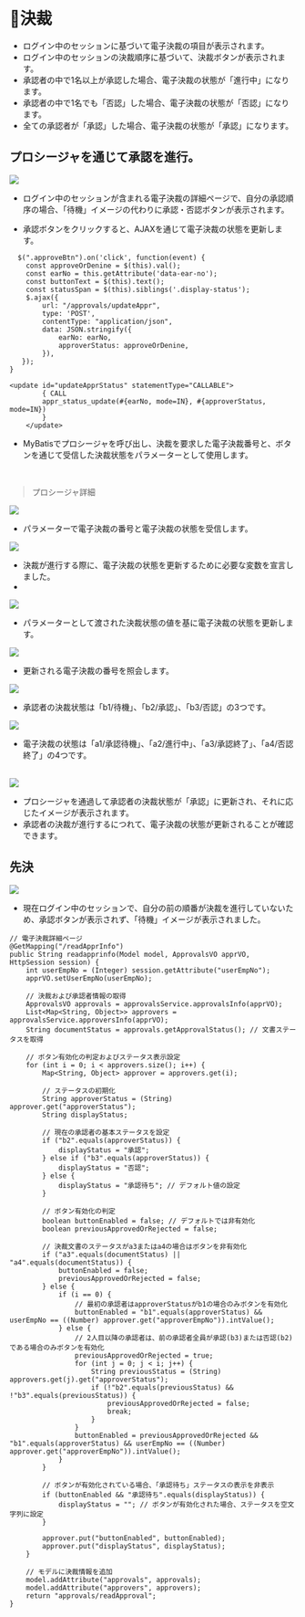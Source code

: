 # 📝決裁
- ログイン中のセッションに基づいて電子決裁の項目が表示されます。
- ログイン中のセッションの決裁順序に基づいて、決裁ボタンが表示されます。
- 承認者の中で1名以上が承認した場合、電子決裁の状態が「進行中」になります。
- 承認者の中で1名でも「否認」した場合、電子決裁の状態が「否認」になります。
- 全ての承認者が「承認」した場合、電子決裁の状態が「承認」になります。

## プロシージャを通じて承認を進行。
<img src="https://github.com/leewoosang-hub/CollaVore/blob/master/images/accepctOrDenine.PNG">

- ログイン中のセッションが含まれる電子決裁の詳細ページで、自分の承認順序の場合、「待機」イメージの代わりに承認・否認ボタンが表示されます。
  
- 承認ボタンをクリックすると、AJAXを通じて電子決裁の状態を更新します。
  
```
  $(".approveBtn").on('click', function(event) {
	const approveOrDenine = $(this).val();
    const earNo = this.getAttribute('data-ear-no');
    const buttonText = $(this).text();
    const statusSpan = $(this).siblings('.display-status');
    $.ajax({
        url: "/approvals/updateAppr",
        type: 'POST',
        contentType: "application/json",
        data: JSON.stringify({
            earNo: earNo,
            approverStatus: approveOrDenine,
        }),
   });
}
```

```
<update id="updateApprStatus" statementType="CALLABLE">
		{ CALL
		appr_status_update(#{earNo, mode=IN}, #{approverStatus, mode=IN})
		}
	</update>
```

- MyBatisでプロシージャを呼び出し、決裁を要求した電子決裁番号と、ボタンを通じて受信した決裁状態をパラメーターとして使用します。

 <br>

 <!-- 프로시저 상세 -->
 > プロシージャ詳細

<img src="https://github.com/leewoosang-hub/CollaVore/blob/master/images/procedure1.PNG">
 
- パラメーターで電子決裁の番号と電子決裁の状態を受信します。
  
<img src="https://github.com/leewoosang-hub/CollaVore/blob/master/images/procedure3.PNG">

- 決裁が進行する際に、電子決裁の状態を更新するために必要な変数を宣言しました。
- 
<img src="https://github.com/leewoosang-hub/CollaVore/blob/master/images/procedure2.PNG">

- パラメーターとして渡された決裁状態の値を基に電子決裁の状態を更新します。

<img src="https://github.com/leewoosang-hub/CollaVore/blob/master/images/procedure4.PNG">

- 更新される電子決裁の番号を照会します。

<img src="https://github.com/leewoosang-hub/CollaVore/blob/master/images/procedure6-2.PNG">

- 承認者の決裁状態は「b1/待機」、「b2/承認」、「b3/否認」の3つです。

<img src="https://github.com/leewoosang-hub/CollaVore/blob/master/images/procedure6.PNG">

- 電子決裁の状態は「a1/承認待機」、「a2/進行中」、「a3/承認終了」、「a4/否認終了」の4つです。

 > 

<br>

<img src="https://github.com/leewoosang-hub/CollaVore/blob/master/images/approval_process.PNG">

- プロシージャを通過して承認者の決裁状態が「承認」に更新され、それに応じたイメージが表示されます。
- 承認者の決裁が進行するにつれて、電子決裁の状態が更新されることが確認できます。

## 先決

<img src="https://github.com/leewoosang-hub/CollaVore/blob/master/images/not_yet.PNG">

- 現在ログイン中のセッションで、自分の前の順番が決裁を進行していないため、承認ボタンが表示されず、「待機」イメージが表示されました。

```
// 電子決裁詳細ページ
@GetMapping("/readApprInfo")
public String readapprinfo(Model model, ApprovalsVO apprVO, HttpSession session) {
    int userEmpNo = (Integer) session.getAttribute("userEmpNo");
    apprVO.setUserEmpNo(userEmpNo);
    
    // 決裁および承認者情報の取得
    ApprovalsVO approvals = approvalsService.approvalsInfo(apprVO);
    List<Map<String, Object>> approvers = approvalsService.approversInfo(apprVO);
    String documentStatus = approvals.getApprovalStatus(); // 文書ステータスを取得

    // ボタン有効化の判定およびステータス表示設定
    for (int i = 0; i < approvers.size(); i++) {
        Map<String, Object> approver = approvers.get(i);
        
        // ステータスの初期化
        String approverStatus = (String) approver.get("approverStatus");
        String displayStatus;

        // 現在の承認者の基本ステータスを設定
        if ("b2".equals(approverStatus)) {
            displayStatus = "承認";
        } else if ("b3".equals(approverStatus)) {
            displayStatus = "否認";
        } else {
            displayStatus = "承認待ち"; // デフォルト値の設定
        }

        // ボタン有効化の判定
        boolean buttonEnabled = false; // デフォルトでは非有効化
        boolean previousApprovedOrRejected = false;

        // 決裁文書のステータスがa3またはa4の場合はボタンを非有効化
        if ("a3".equals(documentStatus) || "a4".equals(documentStatus)) {
            buttonEnabled = false;
            previousApprovedOrRejected = false;
        } else {
            if (i == 0) {
                // 最初の承認者はapproverStatusがb1の場合のみボタンを有効化
                buttonEnabled = "b1".equals(approverStatus) && userEmpNo == ((Number) approver.get("approverEmpNo")).intValue();
            } else {
                // 2人目以降の承認者は、前の承認者全員が承認(b3)または否認(b2)である場合のみボタンを有効化
                previousApprovedOrRejected = true;
                for (int j = 0; j < i; j++) {
                    String previousStatus = (String) approvers.get(j).get("approverStatus");
                    if (!"b2".equals(previousStatus) && !"b3".equals(previousStatus)) {
                        previousApprovedOrRejected = false;
                        break;
                    }
                }
                buttonEnabled = previousApprovedOrRejected && "b1".equals(approverStatus) && userEmpNo == ((Number) approver.get("approverEmpNo")).intValue();
            }
        }

        // ボタンが有効化されている場合、「承認待ち」ステータスの表示を非表示
        if (buttonEnabled && "承認待ち".equals(displayStatus)) {
            displayStatus = ""; // ボタンが有効化された場合、ステータスを空文字列に設定
        }

        approver.put("buttonEnabled", buttonEnabled);
        approver.put("displayStatus", displayStatus);
    }

    // モデルに決裁情報を追加
    model.addAttribute("approvals", approvals);
    model.addAttribute("approvers", approvers);
    return "approvals/readApproval";
}


```
